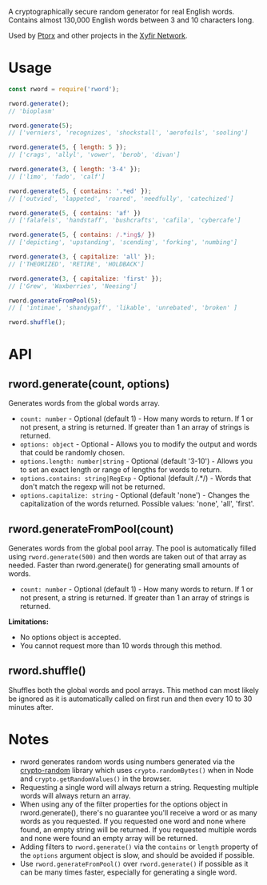 A cryptographically secure random generator for real English words. Contains almost 130,000 English words between 3 and 10 characters long.

Used by [Ptorx](https://ptorx.com/) and other projects in the [Xyfir Network](https://xyfir.com/#/network).

# Usage

```js
const rword = require('rword');

rword.generate();
// 'bioplasm'

rword.generate(5);
// ['verniers', 'recognizes', 'shockstall', 'aerofoils', 'sooling']

rword.generate(5, { length: 5 });
// ['crags', 'allyl', 'vower', 'berob', 'divan']

rword.generate(3, { length: '3-4' });
// ['limo', 'fado', 'calf']

rword.generate(5, { contains: '.*ed' });
// ['outvied', 'lappeted', 'roared', 'needfully', 'catechized']

rword.generate(5, { contains: 'af' })
// ['falafels', 'handstaff', 'bushcrafts', 'cafila', 'cybercafe']

rword.generate(5, { contains: /.*ing$/ })
// ['depicting', 'upstanding', 'scending', 'forking', 'numbing']

rword.generate(3, { capitalize: 'all' });
// ['THEORIZED', 'RETIRE', 'HOLDBACK']

rword.generate(3, { capitalize: 'first' });
// ['Grew', 'Waxberries', 'Neesing']

rword.generateFromPool(5);
// [ 'intimae', 'shandygaff', 'likable', 'unrebated', 'broken' ]

rword.shuffle();
```

# API

## rword.generate(count, options)

Generates words from the global words array.

- `count: number` - Optional (default 1) - How many words to return. If 1 or not present, a string is returned. If greater than 1 an array of strings is returned.
- `options: object` - Optional - Allows you to modify the output and words that could be randomly chosen.
- `options.length: number|string` - Optional (default '3-10') - Allows you to set an exact length or range of lengths for words to return.
- `options.contains: string|RegExp` - Optional (default /.*/) - Words that don't match the regexp will not be returned.
- `options.capitalize: string` - Optional (default 'none') - Changes the capitalization of the words returned. Possible values: 'none', 'all', 'first'.

## rword.generateFromPool(count)

Generates words from the global pool array. The pool is automatically filled using `rword.generate(500)` and then words are taken out of that array as needed. Faster than rword.generate() for generating small amounts of words.

- `count: number` - Optional (default 1) - How many words to return. If 1 or not present, a string is returned. If greater than 1 an array of strings is returned.

**Limitations:**

- No options object is accepted.
- You cannot request more than 10 words through this method.

## rword.shuffle()

Shuffles both the global words and pool arrays. This method can most likely be ignored as it is automatically called on first run and then every 10 to 30 minutes after.

# Notes

- rword generates random words using numbers generated via the [crypto-random](https://github.com/SkepticalHippo/crypto-random) library which uses `crypto.randomBytes()` when in Node and `crypto.getRandomValues()` in the browser.
- Requesting a single word will always return a string. Requesting multiple words will always return an array.
- When using any of the filter properties for the options object in rword.generate(), there's no guarantee you'll receive a word or as many words as you requested. If you requested one word and none where found, an empty string will be returned. If you requested multiple words and none were found an empty array will be returned.
- Adding filters to `rword.generate()` via the `contains` or `length` property of the `options` argument object is slow, and should be avoided if possible.
- Use `rword.generateFromPool()` over `rword.generate()` if possible as it can be many times faster, especially for generating a single word.